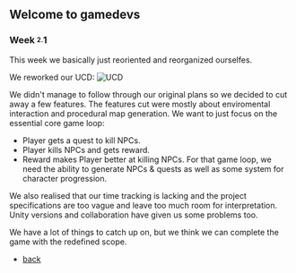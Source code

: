 ## Welcome to gamedevs

### Week <sup><sub>2.</sub></sup>1

This week we basically just reoriented and reorganized ourselfes.

We reworked our UCD:
![UCD](https://albgei.github.io/gamedevs/UCD%202.png)

We didn't manage to follow through our original plans so we decided to cut away a few features.
The features cut were mostly about enviromental interaction and procedural map generation.
We want to just focus on the essential core game loop:
- Player gets a quest to kill NPCs.
- Player kills NPCs and gets reward.
- Reward makes Player better at killing NPCs.
For that game loop, we need the ability to generate NPCs & quests as well as some system for character progression.

We also realised that our time tracking is lacking and the project specifications are too vague and leave too much room for interpretation.
Unity versions and collaboration have given us some problems too.

We have a lot of things to catch up on, but we think we can complete the game with the redefined scope.

- [back](https://albgei.github.io/gamedevs/index)

<script src="https://utteranc.es/client.js"
        repo="albgei/gamedevs"
        issue-term="pathname"
        label="commentary_"
        theme="github-dark"
        crossorigin="anonymous"
        async>
